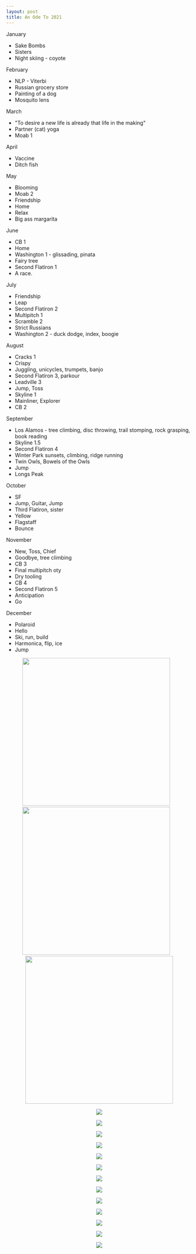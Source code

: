 ```yaml
---
layout: post
title: An Ode To 2021
---
```


January
- Sake Bombs
- Sisters
- Night skiing - coyote

February
- NLP - Viterbi
- Russian grocery store
- Painting of a dog
- Mosquito lens

March
- "To desire a new life is already that life in the making"
- Partner (cat) yoga
- Moab 1

April
- Vaccine
- Ditch fish

May
- Blooming
- Moab 2
- Friendship
- Home
- Relax
- Big ass margarita

June
- CB 1
- Home
- Washington 1 - glissading, pinata
- Fairy tree
- Second Flatiron 1
- A race.

July
- Friendship
- Leap
- Second Flatiron 2
- Multipitch 1
- Scramble 2
- Strict Russians
- Washington 2 - duck dodge, index, boogie

August
- Cracks 1
- Crispy
- Juggling, unicycles, trumpets, banjo
- Second Flatiron 3, parkour
- Leadville 3
- Jump, Toss
- Skyline 1
- Mainliner, Explorer
- CB 2

September
- Los Alamos - tree climbing, disc throwing, trail stomping, rock grasping, book reading
- Skyline 1.5
- Second Flatiron 4
- Winter Park sunsets, climbing, ridge running
- Twin Owls, Bowels of the Owls
- Jump
- Longs Peak

October
- SF
- Jump, Guitar, Jump
- Third Flatiron, sister
- Yellow
- Flagstaff
- Bounce

November
- New, Toss, Chief
- Goodbye, tree climbing
- CB 3
- Final multipitch oty
- Dry tooling
- CB 4
- Second Flatiron 5
- Anticipation
- Go

December
- Polaroid
- Hello
- Ski, run, build
- Harmonica, flip, ice
- Jump

<p align="center"><img src="{{ site.baseurl }}/images/nightski.jpg" width="400">&nbsp;&nbsp;&nbsp;&nbsp;<img src="{{ site.baseurl }}/images/snacks.jpg" width="400">&nbsp;&nbsp;&nbsp;&nbsp;<img src="{{ site.baseurl }}/images/moab1.jpg" width="400"></p>
<p align="center"><img src="{{ site.baseurl }}/images/moab2.JPG"></p>
<p align="center"><img src="{{ site.baseurl }}/images/KP.jpg"></p>
<p align="center"><img src="{{ site.baseurl }}/images/CB1.jpg"></p>
<p align="center"><img src="{{ site.baseurl }}/images/sky2.jpg"></p>
<p align="center"><img src="{{ site.baseurl }}/images/Second.jpg"></p>
<p align="center"><img src="{{ site.baseurl }}/images/duck.jpg"></p>
<p align="center"><img src="{{ site.baseurl }}/images/rope.jpg"></p>
<p align="center"><img src="{{ site.baseurl }}/images/third.jpg"></p>
<p align="center"><img src="{{ site.baseurl }}/images/l100.jpg"></p>
<p align="center"><img src="{{ site.baseurl }}/images/turkey.JPG"></p>
<p align="center"><img src="{{ site.baseurl }}/images/enchanted.jpg"></p>
<p align="center"><img src="{{ site.baseurl }}/images/J_LP.jpg"></p>
<p align="center"><img src="{{ site.baseurl }}/images/fly.jpg"></p>

